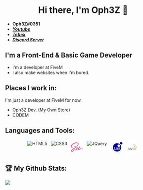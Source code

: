 <div align="center">
  <h1>Hi there, I'm Oph3Z 👋</h1>
</div>

- **Oph3Z#0351**
- [**_Youtube_**](https://www.youtube.com/channel/UC1A8ARiyLBTFVOTTj76hTDw)
- [**_Tebex_**](https://oph3z-dev.tebex.io/)
- [**_Discord Server_**](https://discord.gg/r74XzV7QDx)

## I'm a Front-End & Basic Game Developer
- I'm a developer at FiveM
- I also make websites when I'm bored.

## Places I work in:
I'm just a developer at FiveM for now.

- Oph3Z Dev. (My Own Store)
- CODEM

## Languages and Tools:
<p align="center">
  <img height="40" style="vertical-align:top; margin:4px" alt="HTML5" src="https://cdn.jsdelivr.net/gh/devicons/devicon/icons/html5/html5-original.svg" style="padding-right:10px;" />
  <img height="40" style="vertical-align:top; margin:4px" alt="CSS3" src="https://cdn.jsdelivr.net/gh/devicons/devicon/icons/css3/css3-original.svg" style="padding-right:10px;" />
  <img height="40" style="vertical-align:top; margin:4px" alt="Sass" src="https://raw.githubusercontent.com/github/explore/80688e429a7d4ef2fca1e82350fe8e3517d3494d/topics/sass/sass.png" />
  <img height="40" style="vertical-align:top; margin:4px" alt="JQuery" src="https://cdn.jsdelivr.net/gh/devicons/devicon/icons/jquery/jquery-original.svg" style="padding-right:10px;" />
  <img height="40" style="vertical-align:top; margin:4px" alt="Lua" src="https://raw.githubusercontent.com/github/explore/80688e429a7d4ef2fca1e82350fe8e3517d3494d/topics/lua/lua.png" />
  <img height="40" style="vertical-align:top; margin:4px" alt="MySQL" src="https://raw.githubusercontent.com/github/explore/80688e429a7d4ef2fca1e82350fe8e3517d3494d/topics/mysql/mysql.png" />
  <br/>
</p>

## 🏆 My Github Stats:
<div>
   <a href="https://github-readme-stats.vercel.app/api?username=Oph3Z1&theme=material-palenight">
    <img  align="left" src="https://github-readme-stats.vercel.app/api?username=Oph3Z1&count_private=true&show_icons=true&theme=material-palenight" />
  </a>
</div>
